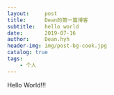 ```yaml
---
layout:     post
title:      Dean的第一篇博客
subtitle:   hello world
date:       2019-07-16
author:     Dean.hyh
header-img: img/post-bg-cook.jpg
catalog: true
tags:
    - 个人
---
```


Hello World!!!
